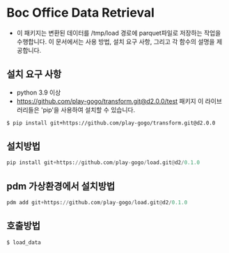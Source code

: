 # Boc Office Data Retrieval
- 이 패키지는 변환된 데이터를 /tmp/load 경로에 parquet파일로 저장하는 작업을 수행합니다. 이 문서에서는 사용 방법, 설치 요구 사항, 그리고 각 함수의 설명을 제공합니다.
  
## 설치 요구 사항
- python 3.9 이상
- https://github.com/play-gogo/transform.git@d2.0.0/test 패키지
이 라이브러리들은 'pip'을 사용하여 설치할 수 있습니다.
```bash
$ pip install git+https://github.com/play-gogo/transform.git@d2.0.0
```

## 설치방법
```python
pip install git+https://github.com/play-gogo/load.git@d2/0.1.0
```

## pdm 가상환경에서 설치방법
```python
pdm add git+https://github.com/play-gogo/load.git@d2/0.1.0
```

## 호출방법
```bash
$ load_data
```
